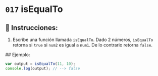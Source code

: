 # `017` isEqualTo

## 📝 Instrucciones: 

1. Escribe una función llamada `isEqualTo`. Dado 2 números, `isEqualTo` retorna si `true` si `num2` es igual a `num1`. De lo contrario retorna `false`.

## Ejemplo:

```Javascript
var output = isEqualTo(11, 10);
console.log(output); // --> false
